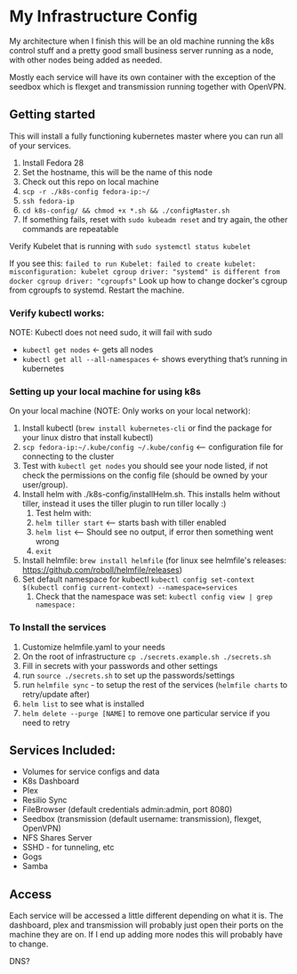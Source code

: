 # My Infrastructure Config

My architecture when I finish this will be an old machine running the k8s control stuff and a pretty good small business server running as a node, with other nodes being added as needed.

Mostly each service will have its own container with the exception of the seedbox which is flexget and transmission running together with OpenVPN.

## Getting started

This will install a fully functioning kubernetes master where you can run all of your services.

1. Install Fedora 28
2. Set the hostname, this will be the name of this node
3. Check out this repo on local machine
4. `scp -r ./k8s-config fedora-ip:~/`
5. `ssh fedora-ip`
6. `cd k8s-config/ && chmod +x *.sh && ./configMaster.sh`
7. If something fails, reset with `sudo kubeadm reset` and try again, the other commands are repeatable

Verify Kubelet that is running with `sudo systemctl status kubelet`

If you see this: `failed to run Kubelet: failed to create kubelet: misconfiguration: kubelet cgroup driver: "systemd" is different from docker cgroup driver: "cgroupfs"` 
Look up how to change docker's cgroup from cgroupfs to systemd. Restart the machine.

### Verify kubectl works:

NOTE: Kubectl does not need sudo, it will fail with sudo

* `kubectl get nodes` ← gets all nodes
* `kubectl get all --all-namespaces` ← shows everything that’s running in kubernetes

### Setting up your local machine for using k8s

On your local machine (NOTE: Only works on your local network):
1. Install kubectl (`brew install kubernetes-cli` or find the package for your linux distro that install kubectl)
2. `scp fedora-ip:~/.kube/config ~/.kube/config` <-- configuration file for connecting to the cluster
3. Test with `kubectl get nodes` you should see your node listed, if not check the permissions on the config file (should be owned by your user/group).
4. Install helm with ./k8s-config/installHelm.sh. This installs helm without tiller, instead it uses the tiller plugin to run tiller locally :)
    1. Test helm with:
    2. `helm tiller start` <-- starts bash with tiller enabled
    3. `helm list` <-- Should see no output, if error then something went wrong
    4. `exit`
5. Install helmfile: `brew install helmfile` (for linux see helmfile's releases: https://github.com/roboll/helmfile/releases)
6. Set default namespace for kubectl `kubectl config set-context $(kubectl config current-context) --namespace=services`
    1. Check that the namespace was set: `kubectl config view | grep namespace:`

### To Install the services

1. Customize helmfile.yaml to your needs
2. On the root of infrastructure `cp ./secrets.example.sh ./secrets.sh`
3. Fill in secrets with your passwords and other settings
4. run `source ./secrets.sh` to set up the passwords/settings
5. run `helmfile sync` - to setup the rest of the services (`helmfile charts` to retry/update after)
6. `helm list` to see what is installed
7. `helm delete --purge [NAME]` to remove one particular service if you need to retry 

## Services Included:

* Volumes for service configs and data
* K8s Dashboard
* Plex
* Resilio Sync
* FileBrowser (default credentials admin:admin, port 8080)
* Seedbox (transmission (default username: transmission), flexget, OpenVPN)
* NFS Shares Server
* SSHD - for tunneling, etc
* Gogs
* Samba

## Access

Each service will be accessed a little different depending on what it is. The dashboard, plex and transmission will 
probably just open their ports on the machine they are on. If I end up adding more nodes this will probably have to 
change.

DNS?
